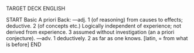 TARGET DECK
ENGLISH

START
Basic
A priori
Back: —adj. 1 (of reasoning) from causes to effects; deductive. 2 (of concepts etc.) Logically independent of experience; not derived from experience. 3 assumed without investigation (an a priori conjecture). —adv. 1 deductively. 2 as far as one knows. [latin, = from what is before]
END
